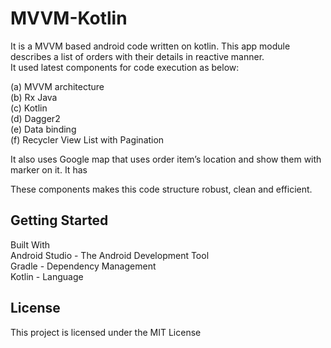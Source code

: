 
# MVVM-Kotlin

It is a MVVM based android code written on kotlin. This app module describes a list of orders with their details in reactive manner.  
It used latest components for code execution as below:

(a) MVVM architecture  
(b) Rx Java  
(c) Kotlin  
(d) Dagger2  
(e) Data binding  
(f) Recycler View List with Pagination

It also uses Google map that uses order item’s location and show them with marker on it. It has

These components makes this code structure robust, clean and efficient.

## Getting Started

Built With  
Android Studio - The Android Development Tool  
Gradle - Dependency Management  
Kotlin - Language

## License

This project is licensed under the MIT License

